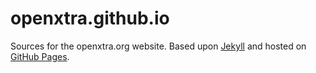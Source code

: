# openxtra.github.io
Sources for the openxtra.org website. Based upon [Jekyll](https://jekyllrb.com/) and hosted on [GitHub Pages](https://pages.github.com/).

